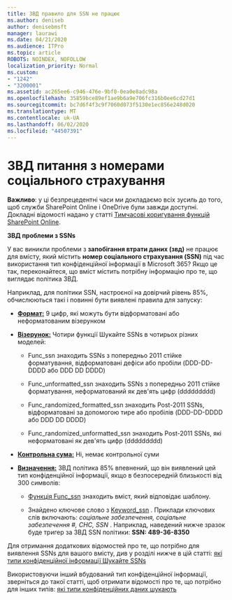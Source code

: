 ```yaml
---
title: ЗВД правило для SSN не працює
ms.author: deniseb
author: denisebmsft
manager: laurawi
ms.date: 04/21/2020
ms.audience: ITPro
ms.topic: article
ROBOTS: NOINDEX, NOFOLLOW
localization_priority: Normal
ms.custom:
- "1242"
- "3200001"
ms.assetid: ac265ee6-c946-476e-9bf0-0ea0e8adc98a
ms.openlocfilehash: 35859bce89ef1ae9b6a9e706fc316b0ee6cd27d1
ms.sourcegitcommit: bc7d6f4f3c9f7060d073f5130e1ec856e248d020
ms.translationtype: MT
ms.contentlocale: uk-UA
ms.lasthandoff: 06/02/2020
ms.locfileid: "44507391"
---
```

# <a name="dlp-issues-with-social-security-numbers"></a>ЗВД питання з номерами соціального страхування

**Важливо**: у ці безпрецедентні часи ми докладаємо всіх зусиль до того, щоб служби SharePoint Online і OneDrive були завжди доступні. Докладні відомості надано у статті [Тимчасові коригування функцій SharePoint Online](https://aka.ms/ODSPAdjustments).

**ЗВД проблеми з SSNs**

У вас виникли проблеми з **запобігання втрати даних (звд)** не працює для вмісту, який містить **номер соціального страхування (SSN)** під час використання тип конфіденційної інформації в Microsoft 365? Якщо це так, переконайтеся, що вміст містить потрібну інформацію про те, що виглядає політика ЗВД. 
  
Наприклад, для політики SSN, настроєної на довірчий рівень 85%, обчислюються такі і повинні бути виявлені правила для запуску:
  
- **[Формат:](https://docs.microsoft.com/microsoft-365/compliance/sensitive-information-type-entity-definitions#format-80)** 9 цифр, які можуть бути відформатовані або неформатованим візерунком

- **[Візерунок:](https://msconnect.microsoft.com/https:/docs.microsoft.com/office365/securitycompliance/what-the-sensitive-information-types-look-for#pattern-80)** Чотири функції Шукайте SSNs в чотирьох різних моделей:

  - Func_ssn знаходить SSNs з попередньо 2011 стійке форматування, відформатовані дефіси або пробіли (DDD-DD-DDDD або DDD DD DDDD)

  - Func_unformatted_ssn знаходить SSNs з попередньо 2011 стійке форматування, неформатований як дев'ять цифр (ddddddddd)

  - Func_randomized_formatted_ssn знаходить Post-2011 SSNs, відформатовані за допомогою тире або пробілів (DDD-DD-DDDD або DDD DD DDDD)

  - Func_randomized_unformatted_ssn знаходить Post-2011 SSNs, які неформатовані як дев'ять цифр (ddddddddd)

- **[Контрольна сума:](https://docs.microsoft.com/microsoft-365/compliance/sensitive-information-type-entity-definitions#checksum-79)** Ні, немає контрольної суми

- **[Визначення:](https://docs.microsoft.com/microsoft-365/compliance/sensitive-information-type-entity-definitions#definition-80)** ЗВД політика 85% впевнений, що він виявлений цей тип конфіденційної інформації, якщо в безпосередній близькості від 300 символів:

  - [Функція Func_ssn](https://docs.microsoft.com/microsoft-365/compliance/sensitive-information-type-entity-definitions#pattern-80) знаходить вміст, який відповідає шаблону.

  - Знайдено ключове слово з [Keyword_ssn](https://docs.microsoft.com/microsoft-365/compliance/sensitive-information-type-entity-definitions#keyword_ssn) . Приклади ключових слів включають: *соціальне забезпечення, соціальне забезпечення #, СНС, SSN* . Наприклад, наведений нижче зразок буде тригер за ЗВД SSN політики: **SSN: 489-36-8350**
  
Для отримання додаткових відомостей про те, що потрібно для виявлення SSNs для вашого вмісту, див у розділі нижче в цій статті: [які типи конфіденційної інформації Шукайте SSNs](https://docs.microsoft.com/microsoft-365/compliance/sensitive-information-type-entity-definitions#us-social-security-number-ssn)
  
Використовуючи інший вбудований тип конфіденційної інформації, зверніться до такої статті, щоб отримати відомості про те, що потрібно для інших типів: [які типи конфіденційних даних шукають](https://docs.microsoft.com/microsoft-365/compliance/sensitive-information-type-entity-definitions)
  